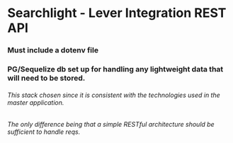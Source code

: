# Searchlight - Lever Integration REST API

### Must include a dotenv file

### PG/Sequelize db set up for handling any lightweight data that will need to be stored.

###### This stack chosen since it is consistent with the technologies used in the master application.
###### The only difference being that a simple RESTful architecture should be sufficient to handle reqs. 
